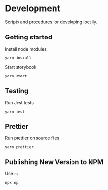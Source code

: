 # Development

Scripts and procedures for developing locally.

## Getting started

Install node modules

```
yarn install
```

Start storybook

```
yarn start
```

## Testing

Run Jest tests

```
yarn test
```

## Prettier

Run prettier on source files

```
yarn prettier
```

## Publishing New Version to NPM

Use `np`

```bash
npx np
```
